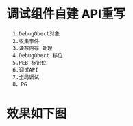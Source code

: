 # 调试组件自建 API重写 

      1.DebugObect对象
      2.收集事件
      3.读写内存 处理 
      4.DebugObect 移位
      5.PEB 标识位
      6.调试API
      7.全局调试 
      8，PG
# 效果如下图


